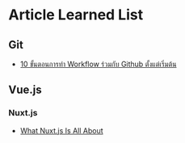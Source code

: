 # Article Learned List

## Git

- [10 ขั้นตอนการทำ Workflow ร่วมกับ Github ตั้งแต่เริ่มต้น](https://medium.com/20scoops-cnx/github-workflow-from-scratch-99b07e8c318b) 


## Vue.js 

### Nuxt.js

- [What Nuxt.js Is All About](https://academind.com/learn/vue-js/nuxt-js-tutorial-introduction/)